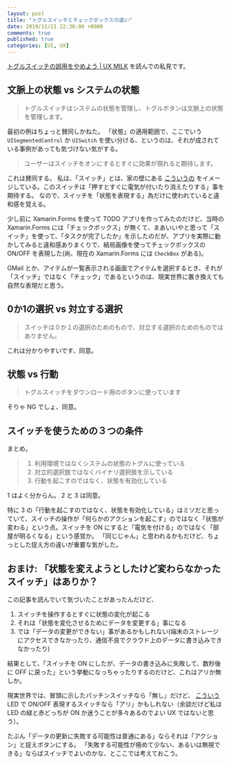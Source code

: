 ```yaml
---
layout: post
title: "トグルスイッチとチェックボックスの違い"
date: 2019/11/21 22:30:00 +0900
comments: true
published: true
categories: [UI, UX]
---
```

[トグルスイッチの誤用をやめよう | UX MILK](https://uxmilk.jp/83368) を読んでの私見です。
<!--more-->

## 文脈上の状態 vs システムの状態

> トグルスイッチはシステムの状態を管理し、トグルボタンは文脈上の状態を管理します。

最初の例はちょっと賛同しかねた。
「状態」の適用範囲で、ここでいう ``UISegmentedControl`` か ``UISwitch`` を使い分ける、というのは、それが成されている事例があっても気づけない気がする。

> ユーザーはスイッチをオンにするとすぐに効果が現れると期待します。

これは賛同する。
私は、「スイッチ」とは、家の壁にある [こういうの](https://www.monotaro.com/p/4105/7816/?utm_medium=cpc&utm_source=Adwords&utm_campaign=246-833-4061_6515858576&utm_content=86698184788&utm_term=_380604181365_1o3_pla-799401264920&gclid=Cj0KCQiAiNnuBRD3ARIsAM8KmltAvZoTFj-Uwyy3x0KxSs2Pl-qTNgyJE2RfW4qMMouS7XSx2CHszdEaAjZZEALw_wcB) をイメージしている。このスイッチは「押すとすぐに電気が付いたり消えたりする」事を期待する。
なので、スイッチを「状態を表現する」為だけに使われていると違和感を覚える。

少し前に Xamarin.Forms を使って TODO アプリを作ってみたのだけど、当時の Xamarin.Forms には「チェックボックス」が無くて、まあいいやと思って「スイッチ」を使って、「タスクが完了したか」を示したのだが、アプリを実際に動かしてみると違和感ありまくりで、結局画像を使ってチェックボックスの ON/OFF を表現した(尚、現在の Xamarin.Forms には ``CheckBox`` がある)。

GMail とか、アイテムが一覧表示される画面でアイテムを選択するとき、それが「スイッチ」ではなく「チェック」であるというのは、現実世界に置き換えても自然な表現だと思う。

## 0か1の選択 vs 対立する選択

> スイッチは０か１の選択のためのもので、対立する選択のためのものではありません。

これは分かりやすいです、同意。

## 状態 vs 行動

> トグルスイッチをダウンロード用のボタンに使っています

そりゃ NG でしょ、同意。

## スイッチを使うための３つの条件

まとめ。

> 1. 利用環境ではなくシステムの状態のトグルに使っている
> 2. 対立的選択肢ではなくバイナリ選択肢を示している
> 3. 行動を起こすのではなく、状態を有効化している

1 はよく分からん。
2 と 3 は同意。

特に 3 の「行動を起こすのではなく、状態を有効化している」はミソだと思っていて、スイッチの操作が「何らかのアクションを起こす」のではなく「状態が変わる」という点。スイッチを ON にすると「電気を付ける」のではなく「部屋が明るくなる」という感覚か。
「同じじゃん」と思われるかもだけど、ちょっとした捉え方の違いが重要な気がした。

## おまけ: 「状態を変えようとしたけど変わらなかったスイッチ」はありか？

この記事を読んでいて気づいたことがあったんだけど、

1. スイッチを操作するとすぐに状態の変化が起こる
2. それは「状態を変化させるためにデータを変更する」事になる
3. では「データの変更ができない」事があるかもしれない(端末のストレージにアクセスできなかったり、通信不良でクラウド上のデータに書き込みできなかったり)

結果として、「スイッチを ON にしたが、データの書き込みに失敗して、数秒後に OFF に戻った」という挙動になっちゃったりするのだけど、これはアリか無しか。

現実世界では、冒頭に示したパッチンスイッチなら「無し」だけど、 [こういう](https://www.yodobashi.com/product/100000001000361665/?gad1=&gad2=g&gad3=&gad4=56278881131&gad5=3442618118066054801&gad6=1o7&gclid=Cj0KCQiAiNnuBRD3ARIsAM8KmlsgMbm36dHBhGJRD4reOPu2BbwsZeEZQc-Ln1mU5kYCJKO7zqIRmV4aAhkZEALw_wcB&xfr=pla) LED で ON/OFF 表現するスイッチなら「アリ」かもしれない（余談だけど私は LED の緑と赤どっちが ON か迷うことが多々あるのでよい UX ではないと思う）。

たぶん「データの更新に失敗する可能性は普通にある」ならそれは「アクション」と捉えボタンにする。
「失敗する可能性が極めて少ない、あるいは無視できる」ならばスイッチでよいのかな、とここでは考えておこう。
